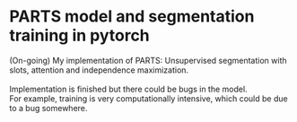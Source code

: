 # PARTS model and segmentation training in pytorch
(On-going) My implementation of PARTS: Unsupervised segmentation with slots, attention and independence maximization.
<br/><br/>
Implementation is finished but there could be bugs in the model. \
For example, training is very computationally intensive, which could be due to a bug somewhere.
